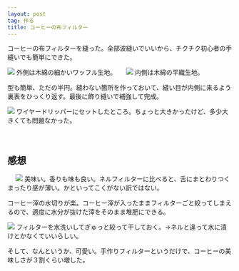 ```yaml
---
layout: post
tag: 作る
title: コーヒーの布フィルター
---
```



コーヒーの布フィルターを縫った。全部波縫いでいいから、チクチク初心者の手縫いでも簡単にできた。
　

<img src="https://kobapan.com/f/8509116189_53152c96e8.jpg">
外側は木綿の細かいワッフル生地。
　

<img src="https://kobapan.com/f/8509176453_a93ab6a885.jpg">
内側は木綿の平織生地。
　

型も簡単、ただの半円。縫わない箇所を作っておいて、縫い目が内側に来るよう裏表をひっくり返す。最後に飾り縫いで補強して完成。
　

<img src="https://kobapan.com/f/8510626863_fd40efd8c2.jpg">
ワイヤードリッパーにセットしたところ。ちょっと大きかったけど、多少大きくても問題なかった。
　

　
## 感想
　
<img src="https://kobapan.com/f/8511795176_5b98e74c07.jpg">
美味い。香りも味も良い。ネルフィルターに比べると、舌にまとわりつくまったり感が薄い。かといってこくがない訳ではない。
　

コーヒー滓の水切りが楽。コーヒー滓が入ったままフィルターごと絞ってしまえるので、適度に水分が抜けた滓をそのまま堆肥にできる。 
　

<img src="https://kobapan.com/f/8510747527_bbe1c0f492.jpg">
フィルターを水洗いしてぎゅっと絞って干しておく。→ネルと違って水に漬けとかなくていいらしい。
　

そして、なんというか、可愛い。手作りフィルターというだけで、コーヒーの美味しさが３割くらい増した。
　

　

　